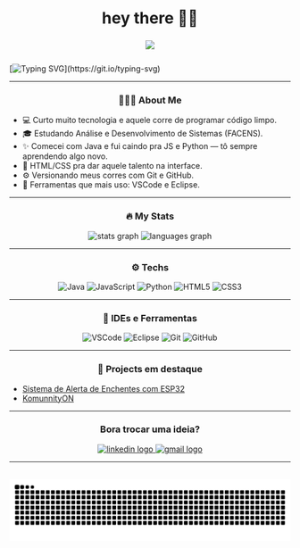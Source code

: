 <!-- <img width="100%" src="https://i.imgur.com/jxrcz7U.jpg"/> <!-- Aqui você pode trocar por outro graffiti -->

<h1 align="center">hey there 👋🏾</h1>

###

<div align="center">
  <img src="https://visitor-badge.laobi.icu/badge?page_id=GustavoEduLima.GustavoEduLima&"  />
</div>

###


[![Typing SVG](https://readme-typing-svg.herokuapp.com?font=Fira+Code&size=28&pause=1000&color=00FFFF&center=true&vCenter=true&width=1000&lines=Fala+aí,+eu+sou+Gustavo!;Programo+com+Java,+JS,+Python+e+HTML|CSS.;VSCode+e+Eclipse+no+setup.;Tamo+junto+no+mundo+dev!)](https://git.io/typing-svg)

---

<h3 align="center">👨🏾‍💻  About Me</h3>

- 💻 Curto muito tecnologia e aquele corre de programar código limpo.
- 🎓 Estudando Análise e Desenvolvimento de Sistemas (FACENS).
- ✨ Comecei com Java e fui caindo pra JS e Python — tô sempre aprendendo algo novo.
- 🎨 HTML/CSS pra dar aquele talento na interface.
- ⚙ Versionando meus corres com Git e GitHub.
- 🧠 Ferramentas que mais uso: VSCode e Eclipse.

---

<h3 align="center">🔥   My Stats </h3>

<div align="center">
  <img src="https://github-readme-stats.vercel.app/api?username=GustavoEduLima&hide_title=false&hide_rank=false&show_icons=true&include_all_commits=true&count_private=true&disable_animations=false&theme=dracula&locale=en&hide_border=false&order=1" height="150" alt="stats graph"  />
  <img src="https://github-readme-stats.vercel.app/api/top-langs?username=GustavoEduLima&locale=en&hide_title=false&layout=compact&card_width=320&langs_count=5&theme=dracula&hide_border=false&order=2" height="150" alt="languages graph"  />
</div>

---

<h3 align="center">⚙   Techs  </h3>

<div align="center">
  
  <img height="50" src="https://cdn.jsdelivr.net/gh/devicons/devicon/icons/java/java-original.svg" title="Java">

  <img height="50" src="https://cdn.jsdelivr.net/gh/devicons/devicon/icons/javascript/javascript-original.svg" title="JavaScript"/>
  
  <img height="50" src="https://cdn.jsdelivr.net/gh/devicons/devicon/icons/python/python-original.svg" title="Python"/>
  
  <img height="50" src="https://cdn.jsdelivr.net/gh/devicons/devicon/icons/html5/html5-original.svg" title="HTML5"/>
  
  <img height="50" src="https://cdn.jsdelivr.net/gh/devicons/devicon/icons/css3/css3-original.svg" title="CSS3"/>
 
  
</div>

---

<h3 align="center">🔧  IDEs e Ferramentas  </h3>

<div align="center">
  <img height="50" src="https://cdn.jsdelivr.net/gh/devicons/devicon/icons/vscode/vscode-original.svg" title="VSCode"/>
  <img height="50" src="https://cdn.jsdelivr.net/gh/devicons/devicon/icons/eclipse/eclipse-original.svg" title="Eclipse"/>
  <img height="50" src="https://cdn.jsdelivr.net/gh/devicons/devicon/icons/git/git-original.svg" title="Git"/>
  <img height="50" src="https://cdn.jsdelivr.net/gh/devicons/devicon/icons/github/github-original.svg" title="GitHub"/>
</div>

---

<h3 align="center">📂  Projects em destaque  </h3>

- [Sistema de Alerta de Enchentes com ESP32](https://www.linkedin.com/posts/muriloeduardolima_sorocaba-enchentes-prevenaexaetodeacidentes-activity-7203812533122539520-zBw5?utm_source=share&utm_medium=member_desktop)
- [KomunnityON](https://www.linkedin.com/posts/danielg-cravo_komunityon-inovaaexaeto-tecnologia-ugcPost-7272223845879590912-O007?utm_source=share&utm_medium=member_desktop)

---
<h3 align="center">  Bora trocar uma ideia?   </h3>

<div align="center">
  <a href="https://www.linkedin.com/in/gustavoeduardolima/" target="_blank">
    <img src="https://img.shields.io/static/v1?message=LinkedIn&logo=linkedin&label=&color=0077B5&logoColor=white&labelColor=&style=for-the-badge" height="25" alt="linkedin logo"  />
  </a>
 <a href="https://mail.google.com/mail/" target="_blank">
    <img src="https://img.shields.io/static/v1?message=Gmail&logo=gmail&label=&color=D14836&logoColor=white&labelColor=&style=for-the-badge" height="25" alt="gmail logo"  />
  </a>

</div>

---
<div align="center">
  
<br clear="both">

<img src="https://raw.githubusercontent.com/GustavoEduLima/GustavoEduLima/output/snake.svg" alt="Snake animation" />

</div>



<!-- <img width="100%" src="https://i.imgur.com/jxrcz7U.jpg"/> <!-- Pode usar outro graffiti aqui no rodapé também -->
